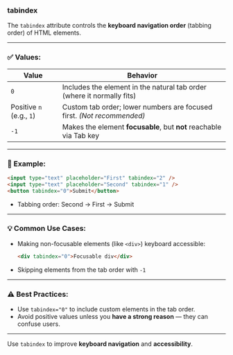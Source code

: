 ### tabindex

The `tabindex` attribute controls the **keyboard navigation order** (tabbing order) of HTML elements.

---

### ✅ Values:

| Value                    | Behavior                                                               |
| ------------------------ | ---------------------------------------------------------------------- |
| `0`                      | Includes the element in the natural tab order (where it normally fits) |
| Positive `n` (e.g., `1`) | Custom tab order; lower numbers are focused first. *(Not recommended)* |
| `-1`                     | Makes the element **focusable**, but **not** reachable via Tab key     |

---

### 🧾 Example:

```html
<input type="text" placeholder="First" tabindex="2" />
<input type="text" placeholder="Second" tabindex="1" />
<button tabindex="0">Submit</button>
```

* Tabbing order: Second → First → Submit

---

### 💡 Common Use Cases:

* Making non-focusable elements (like `<div>`) keyboard accessible:

  ```html
  <div tabindex="0">Focusable div</div>
  ```
* Skipping elements from the tab order with `-1`

---

### ⚠️ Best Practices:

* Use `tabindex="0"` to include custom elements in the tab order.
* Avoid positive values unless you **have a strong reason** — they can confuse users.

---

Use `tabindex` to improve **keyboard navigation** and **accessibility**.
